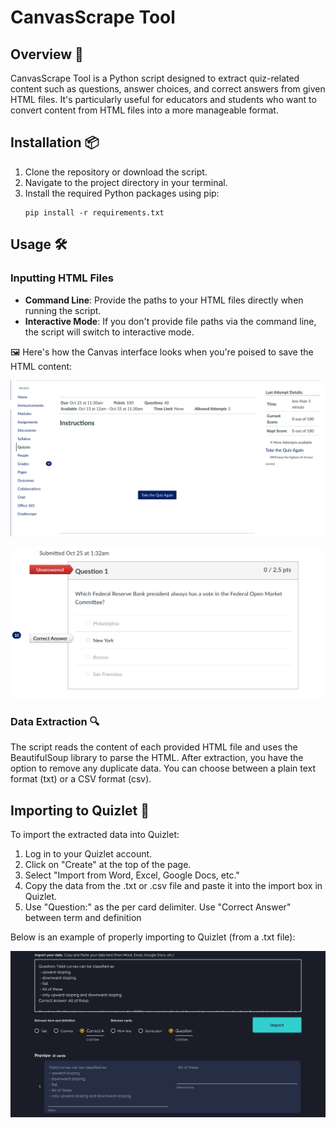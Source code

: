 # CanvasScrape Tool

## Overview 🚀
CanvasScrape Tool is a Python script designed to extract quiz-related content such as questions, answer choices, and correct answers from given HTML files. It's particularly useful for educators and students who want to convert content from HTML files into a more manageable format.


## Installation 📦
1. Clone the repository or download the script.
2. Navigate to the project directory in your terminal.
3. Install the required Python packages using pip:
   ```
   pip install -r requirements.txt
   ```
   
## Usage 🛠
### Inputting HTML Files
* **Command Line**: Provide the paths to your HTML files directly when running the script.
* **Interactive Mode**: If you don't provide file paths via the command line, the script will switch to interactive mode.

🖼 Here's how the Canvas interface looks when you're poised to save the HTML content:

![Canvas HTML Format - Saving Page View 1](docs/canvas1.png)

![Canvas HTML Format - Saving Page View 2](docs/canvas2.png)


### Data Extraction 🔍
The script reads the content of each provided HTML file and uses the BeautifulSoup library to parse the HTML. 
After extraction, you have the option to remove any duplicate data.
You can choose between a plain text format (txt) or a CSV format (csv).

## Importing to Quizlet 🧠
To import the extracted data into Quizlet:

1. Log in to your Quizlet account.
2. Click on "Create" at the top of the page.
3. Select "Import from Word, Excel, Google Docs, etc."
4. Copy the data from the .txt or .csv file and paste it into the import box in Quizlet.
5. Use "Question:" as the per card delimiter. Use "Correct Answer" between term and definition

Below is an example of properly importing to Quizlet (from a .txt file):

![Quizlet Import](docs/quizletex.png)

